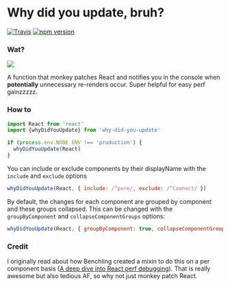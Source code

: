 # Why did you update, bruh?

[![Travis][build-badge]][build]
[![npm version](https://badge.fury.io/js/why-did-you-update.svg)](https://badge.fury.io/js/why-did-you-update)

### Wat?

![](http://i.imgur.com/Ui8YUBe.png)

A function that monkey patches React and notifies you in the console when **potentially** unnecessary re-renders occur. Super helpful for easy perf gainzzzzz.

### How to

```js
import React from 'react'
import {whyDidYouUpdate} from 'why-did-you-update'

if (process.env.NODE_ENV !== 'production') {
  whyDidYouUpdate(React)
}
```

You can include or exclude components by their displayName with the `include` and `exclude` options

```js
whyDidYouUpdate(React, { include: /^pure/, exclude: /^Connect/ })
```

By default, the changes for each component are grouped by component and these groups collapsed. This can be changed with the `groupByComponent` and `collapseComponentGroups` options:

```js
whyDidYouUpdate(React, { groupByComponent: true, collapseComponentGroups: false })
```

### Credit

I originally read about how Benchling created a mixin to do this on a per component basis ([A deep dive into React perf debugging](http://benchling.engineering/deep-dive-react-perf-debugging/)).
That is really awesome but also tedious AF, so why not just monkey patch React.

[build-badge]: https://img.shields.io/travis/garbles/why-did-you-update/master.svg?style=flat-square
[build]: https://travis-ci.org/garbles/why-did-you-update
